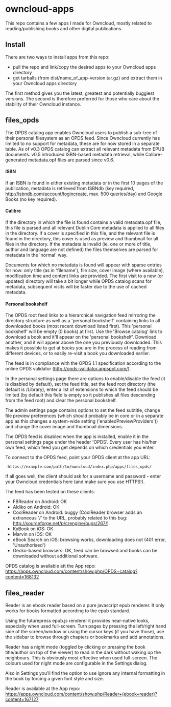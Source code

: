 owncloud-apps
=============

This repo contains a few apps I made for Owncloud, mostly related to reading/publishing books and other digital publications.

Install
-------

There are two ways to install apps from this repo:

 * pull the repo and link/copy the desired apps to your Owncloud apps directory
 * get tarballs (from dist/name_of_app-version.tar.gz) and extract them in your Owncloud apps directory

The first method gives you the latest, greatest and potentially buggiest versions. The second is therefore preferred for those who care about the stability of their Owncloud instance.

files_opds
----------

The OPDS catalog app enables Owncloud users to publish a sub-tree of their personal filesystem as an OPDS feed. Since Owncloud currently has limited to no support for metadata, these are for now stored in a separate table. As of v0.3 OPDS catalog can extract all relevant metadata from EPUB documents. v0.5 introduced ISBN-based metadata retrieval, while Calibre-generated metadata.opf files are parsed since v0.6.

#### ISBN
If an ISBN is found in either existing metadata or in the first 10 pages of the publication, metadata is retrieved from ISBNdb (key required, http://isbndb.com/account/logincreate, max. 500 queries/day) and Google Books (no key required). 

#### Calibre
If the directory in which the file is found contains a valid metadata.opf file, this file is parsed and all relevant Dublin Core metadata is applied to all files in the directory. If a cover is specified in this file, and the relevant file is found in the directory, this cover is used as preview and thumbnail for all files in the directory. If the metadata is invalid (ie. one or more of title, author and language are not defined) the files themselves are parsed for metadata in the 'normal' way.

Documents for which no metadata is found will appear with sparse entries for now: only title (as in 'filename'), file size, cover image (where available), modification time and content links are provided. The first visit to a new (or updated) directory will take a bit longer while OPDS catalog scans for metadata, subsequent visits will be faster due to the use of cached metadata.

#### Personal bookshelf
The OPDS root feed links to a hierarchical navigation feed mirroring the directory structure as well as a 'personal bookshelf' containing links to all downloaded books (most recent download listed first). This 'personal bookshelf' will be empty (0 books) at first. Use the 'Browse catalog' link to download a book and it'll appear on the 'personal bookshelf'. Download another, and it will appear above the one you previously downloaded. This makes it possible to get at books you are in the process of reading from different devices, or to easily re-visit a book you downloaded earlier.

The feed is in compliance with the OPDS 1.1 specification according to the online OPDS validator (http://opds-validator.appspot.com/).

In the personal settings page there are options to enable/disable the feed (it is disabled by default), set the feed title, set the feed root directory (the default is /Library), enter a list of extensions to which the feed should be limited (by default this field is empty so it publishes all files descending from the feed root) and clear the personal bookshelf.

The admin settings page contains options to set the feed subtitle, change file preview preferences (which should probably be in core or in a separate app as this changes a system-wide setting ('enabledPreviewProviders')) and change the cover image and thumbnail dimensions.

The OPDS feed is disabled when the app is installed, enable it in the personal settings page under the header 'OPDS'. Every user has his/her own feed, which feed you get depends on which credentials you enter.

To connect to the OPDS feed, point your OPDS client at the app URL:

     https://example.com/path/to/owncloud/index.php/apps/files_opds/

If all goes well, the client should ask for a username and password - enter your Owncloud credentials here (and make sure you use HTTPS!).

The feed has been tested on these clients:

 - FBReader on Android: OK
 - Aldiko on Android: OK
 - CoolReader on Android: buggy (CoolReader browser adds an extraneous '/' to the URL, probably related to this bug: http://sourceforge.net/p/crengine/bugs/267/)
 - KyBook on iOS: OK
 - Marvin on iOS: OK
 - eBook Search on iOS: browsing works, downloading does not (401 error, 'Unauthorised')
 - Gecko-based browsers: OK, feed can be browsed and books can be downloaded without additional software.

OPDS catalog is available att the App repo: https://apps.owncloud.com/content/show.php/OPDS+catalog?content=168132


files_reader
------------

Reader is an ebook reader based on a pure javascript epub renderer. It only works for books formatted according to the epub standard.

Using the futurepress epub.js renderer it provides near-native looks, especially when used full-screen. Turn pages by pressing the left/right hand side of the screen/window or using the cursor keys (if you have those), use the sidebar to browse through chapters or bookmarks and add annotations.

Reader has a night mode (toggled by clicking or pressing the book title/author on top of the viewer) to read in the dark without waking up the neighbours. This is obviously most effective when used full-screen. The colours used for night mode are configurable in the Settings dialog.

Also in Settings you'll find the option to use ignore any internal formatting in the book by forcing a given font style and size.

Reader is available at the App repo: https://apps.owncloud.com/content/show.php/Reader+(ebook+reader)?content=167127
